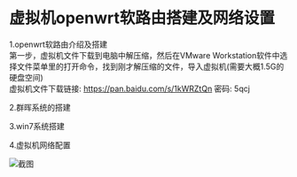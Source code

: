 # 虚拟机openwrt软路由搭建及网络设置 

1.openwrt软路由介绍及搭建  
第一步，虚拟机文件下载到电脑中解压缩，然后在VMware Workstation软件中选择文件菜单里的打开命令，找到刚才解压缩的文件，导入虚拟机(需要大概1.5G的硬盘空间)  
虚拟机文件下载链接: https://pan.baidu.com/s/1kWRZtQn 密码: 5qcj  



2.群晖系统的搭建  



3.win7系统搭建  


4.虚拟机网络配置  

![截图](a.png)  
